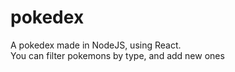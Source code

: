 # pokedex
A pokedex made in NodeJS, using React. <br>
You can filter pokemons by type, and add new ones

